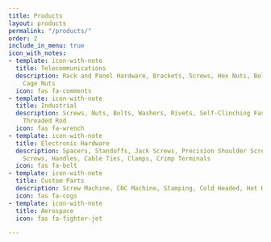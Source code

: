 ```yaml
---
title: Products
layout: products
permalink: "/products/"
order: 2
include_in_menu: true
icon_with_notes:
- template: icon-with-note
  title: Telecommunications
  description: Rack and Panel Hardware, Brackets, Screws, Hex Nuts, Bolts, Washers,
    Cage Nuts
  icon: fas fa-comments
- template: icon-with-note
  title: Industrial
  description: Screws, Nuts, Bolts, Washers, Rivets, Self-Clinching Fasteners, Anchors,
    Threaded Rod
  icon: fas fa-wrench
- template: icon-with-note
  title: Electronic Hardware
  description: Spacers, Standoffs, Jack Screws, Precision Shoulder Screws, Captive
    Screws, Handles, Cable Ties, Clamps, Crimp Terminals
  icon: fas fa-bolt
- template: icon-with-note
  title: Custom Parts
  description: Screw Machine, CNC Machine, Stamping, Cold Headed, Hot Headed, Self-Locking
  icon: fas fa-cogs
- template: icon-with-note
  title: Aerospace
  icon: fas fa-fighter-jet

---
```

